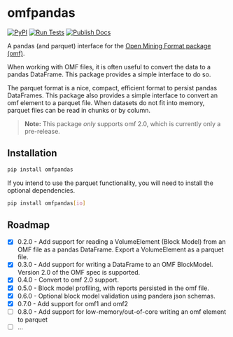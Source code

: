 # omfpandas

[![PyPI](https://img.shields.io/pypi/v/omfpandas.svg?logo=python&logoColor=white)](https://pypi.org/project/omfpandas/)
[![Run Tests](https://github.com/Elphick/omfpandas/actions/workflows/poetry_build_and_test.yml/badge.svg?branch=main)](https://github.com/Elphick/omfpandas/actions/workflows/poetry_build_and_test.yml)
[![Publish Docs](https://github.com/Elphick/omfpandas/actions/workflows/poetry_sphinx_docs_to_gh_pages.yml/badge.svg?branch=main)](https://github.com/Elphick/omfpandas/actions/workflows/poetry_sphinx_docs_to_gh_pages.yml)

A pandas (and parquet) interface for the [Open Mining Format package (omf)](https://omf.readthedocs.io/en/latest/).

When working with OMF files, it is often useful to convert the data to a pandas DataFrame.
This package provides a simple interface to do so.

The parquet format is a nice, compact, efficient format to persist pandas DataFrames.
This package also provides a simple interface to convert an omf element to a parquet file.
When datasets do not fit into memory, parquet files can be read in chunks or by column.

> **Note:**
> This package *only* supports omf 2.0, which is currently only a pre-release.

## Installation

```bash
pip install omfpandas
```

If you intend to use the parquet functionality, you will need to install the optional dependencies.

```bash
pip install omfpandas[io]
```

## Roadmap

- [x] 0.2.0 - Add support for reading a VolumeElement (Block Model) from an OMF file as a pandas DataFrame. 
  Export a VolumeElement as a parquet file.
- [x] 0.3.0 - Add support for writing a DataFrame to an OMF BlockModel.  Version 2.0 of the OMF spec is supported.
- [x] 0.4.0 - Convert to omf 2.0 support.
- [x] 0.5.0 - Block model profiling, with reports persisted in the omf file.
- [x] 0.6.0 - Optional block model validation using pandera json schemas.
- [x] 0.7.0 - Add support for omf1 and omf2
- [ ] 0.8.0 - Add support for low-memory/out-of-core writing an omf element to parquet
- [ ] ...
